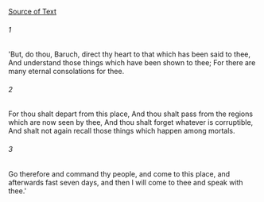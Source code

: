 [Source of Text](https://github.com/scrollmapper/bible_databases_deuterocanonical)

###### 1
'But, do thou, Baruch, direct thy heart to that which has been said to thee, And understand those things which have been shown to thee; For there are many eternal consolations for thee.

###### 2
For thou shalt depart from this place, And thou shalt pass from the regions which are now seen by thee, And thou shalt forget whatever is corruptible, And shalt not again recall those things which happen among mortals.

###### 3
Go therefore and command thy people, and come to this place, and afterwards fast seven days, and then I will come to thee and speak with thee.'